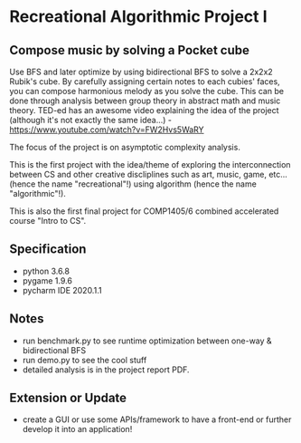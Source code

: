 # Recreational Algorithmic Project I
## Compose music by solving a Pocket cube

Use BFS and later optimize by using bidirectional BFS to solve a 2x2x2 Rubik's cube. By carefully assigning certain notes to each cubies' faces, you can compose harmonious melody as you solve the cube. This can be done through analysis between group theory in abstract math and music theory. TED-ed has an awesome video explaining the idea of the project (although it's not exactly the same idea...) - https://www.youtube.com/watch?v=FW2Hvs5WaRY 

The focus of the project is on asymptotic complexity analysis.

This is the first project with the idea/theme of exploring the interconnection between CS and other creative discliplines such as art, music, game, etc... (hence the name "recreational"!) using algorithm (hence the name "algorithmic"!).

This is also the first final project for COMP1405/6 combined accelerated course "Intro to CS". 

## Specification
- python 3.6.8
- pygame 1.9.6
- pycharm IDE 2020.1.1

## Notes
- run benchmark.py to see runtime optimization between one-way & bidirectional BFS
- run demo.py to see the cool stuff
- detailed analysis is in the project report PDF.  

## Extension or Update
- create a GUI or use some APIs/framework to have a front-end or further develop it into an application! 
